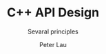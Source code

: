 ---
title: "C++ API Design"
subtitle: "Sevaral principles"
layout: post
author: "Peter Lau"
published: false
header-style: text
tags:
  - Computer science
  - C++ 
---